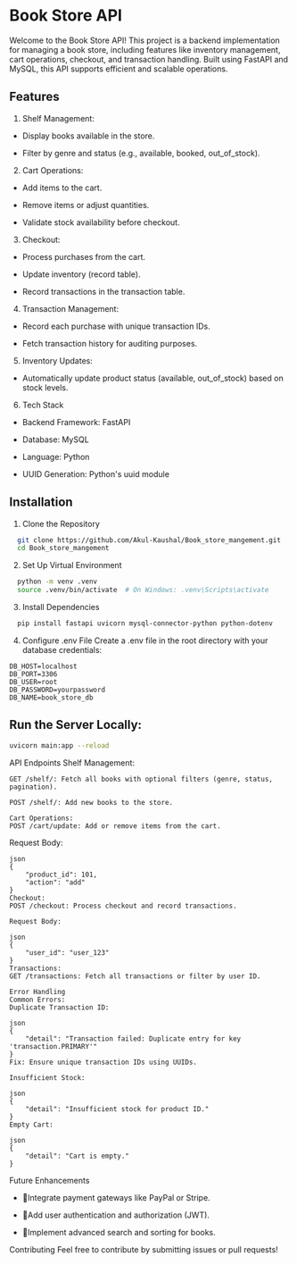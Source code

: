 # Book Store API
Welcome to the Book Store API! This project is a backend implementation for managing a book store, including features like inventory management, cart operations, checkout, and transaction handling. Built using FastAPI and MySQL, this API supports efficient and scalable operations.

## Features
  1. Shelf Management:

  - Display books available in the store.

  - Filter by genre and status (e.g., available, booked, out_of_stock).

  2. Cart Operations:

  - Add items to the cart.

  - Remove items or adjust quantities.

  - Validate stock availability before checkout.

  3. Checkout:

  - Process purchases from the cart.

  - Update inventory (record table).

  - Record transactions in the transaction table.

  4. Transaction Management:

  - Record each purchase with unique transaction IDs.

  - Fetch transaction history for auditing purposes.

  5. Inventory Updates:

  - Automatically update product status (available, out_of_stock) based on stock levels.

  6. Tech Stack
  - Backend Framework: FastAPI

  - Database: MySQL

  - Language: Python

  - UUID Generation: Python's uuid module

## Installation
1. Clone the Repository
```bash
  git clone https://github.com/Akul-Kaushal/Book_store_mangement.git
  cd Book_store_mangement
```
2. Set Up Virtual Environment
```bash
  python -m venv .venv
  source .venv/bin/activate  # On Windows: .venv\Scripts\activate
```
3. Install Dependencies
```bash
  pip install fastapi uvicorn mysql-connector-python python-dotenv
```
4. Configure .env File
Create a .env file in the root directory with your database credentials:

```text
DB_HOST=localhost
DB_PORT=3306
DB_USER=root
DB_PASSWORD=yourpassword
DB_NAME=book_store_db
```


## Run the Server Locally:
```bash
uvicorn main:app --reload
```
API Endpoints
Shelf Management:
```text
GET /shelf/: Fetch all books with optional filters (genre, status, pagination).

POST /shelf/: Add new books to the store.

Cart Operations:
POST /cart/update: Add or remove items from the cart.
```
Request Body:
```raw
json
{
    "product_id": 101,
    "action": "add"
}
Checkout:
POST /checkout: Process checkout and record transactions.

Request Body:

json
{
    "user_id": "user_123"
}
Transactions:
GET /transactions: Fetch all transactions or filter by user ID.

Error Handling
Common Errors:
Duplicate Transaction ID:

json
{
    "detail": "Transaction failed: Duplicate entry for key 'transaction.PRIMARY'"
}
Fix: Ensure unique transaction IDs using UUIDs.

Insufficient Stock:

json
{
    "detail": "Insufficient stock for product ID."
}
Empty Cart:

json
{
    "detail": "Cart is empty."
}
```
Future Enhancements
  - 🎯Integrate payment gateways like PayPal or Stripe.

  - 🔐Add user authentication and authorization (JWT).

  - 📜Implement advanced search and sorting for books.


Contributing
Feel free to contribute by submitting issues or pull requests!
